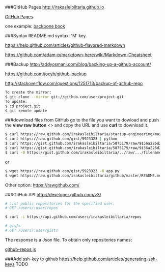 ###GitHub Pages
http://irakasleibiltaria.github.io

[GitHub Pages](https://help.github.com/categories/20/articles). 

one example: [backbone book](http://addyosmani.github.io/backbone-fundamentals/)

###Syntax
README.md syntax: 'M' key. 

https://help.github.com/articles/github-flavored-markdown 

https://github.com/adam-p/markdown-here/wiki/Markdown-Cheatsheet

###Backup
http://addyosmani.com/blog/backing-up-a-github-account/

https://github.com/joeyh/github-backup

http://stackoverflow.com/questions/1251713/backup-of-github-repo

```bash
To create the mirror:
$ git clone --mirror git://github.com/user/project.git
To update:
$ cd project.git
$ git remote update
```

###download files from GitHub
go to the file you want to dowload and push the **view raw button** <> and copy the URL and use **curl** to download
it.
```bash
$ curl https://raw.github.com/irakasleibiltaria/startup-engineering/master/README.md
$ curl https://raw.github.com/gist/5923323 | python
$ curl https://gist.github.com/irakasleibiltaria/5875179/raw/9156a226d26971a239d2d6d66c9cc0e80d0ed6ee/grub-recovery.sh
$ curl https://gist.github.com/irakasleibiltaria/5875179/raw/9156a226d26971a239d2d6d66c9cc0e80d0ed6ee/grub-recovery.sh | sh
$ curl -O https://gist.github.com/irakasleibiltaria/../raw/.../filename

```
or
```bash
$ wget https://raw.github.com/gist/5923323 -O app.py
$ wget https://raw.github.com/irakasleibiltaria/github/master/README.md
```

Other option: https://rawgithub.com/

###GitHub API
http://developer.github.com/v3/
```bash
# List public repositories for the specified user.
# GET /users/:user/repos

$ curl -i https://api.github.com/users/irakasleibiltaria/repos

# gists
# GET /users/:user/gists
```
The response is a Json file. To obtain only repositories names:

[github-repos.js](https://gist.github.com/irakasleibiltaria/5922660)

###Add ssh-key to github
https://help.github.com/articles/generating-ssh-keys
TODO
